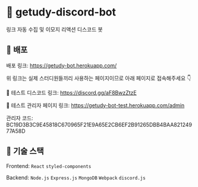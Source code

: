 # 🤖 getudy-discord-bot
링크 자동 수집 및 이모지 리액션 디스코드 봇

## 🚀 배포
배포 링크: https://getudy-bot.herokuapp.com/

위 링크는 실제 스터디원들끼리 사용하는 페이지이므로 아래 페이지로 접속해주세요 👇

🤖 테스트 디스코드 링크: https://discord.gg/aF8BwzZtzE

🤖 테스트 관리자 페이지 링크: https://getudy-bot-test.herokuapp.com/admin

관리자 코드: BC19D3B3C9E45818C670965F21E9A65E2CB6EF2B91265DBB4BAA82124977A58D

## 🔧 기술 스택

Frontend: `React` `styled-components`

Backend: `Node.js` `Express.js` `MongoDB` `Webpack` `discord.js`
